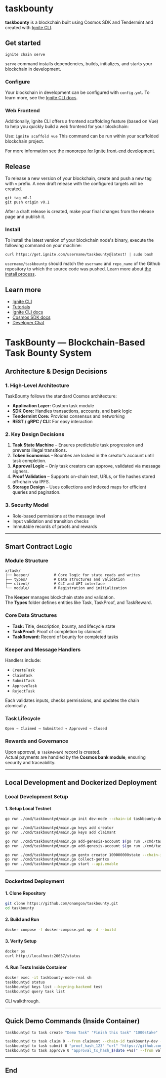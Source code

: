 # taskbounty
**taskbounty** is a blockchain built using Cosmos SDK and Tendermint and created with [Ignite CLI](https://ignite.com/cli).

## Get started

```
ignite chain serve
```

`serve` command installs dependencies, builds, initializes, and starts your blockchain in development.

### Configure

Your blockchain in development can be configured with `config.yml`. To learn more, see the [Ignite CLI docs](https://docs.ignite.com).

### Web Frontend

Additionally, Ignite CLI offers a frontend scaffolding feature (based on Vue) to help you quickly build a web frontend for your blockchain:

Use: `ignite scaffold vue`
This command can be run within your scaffolded blockchain project.


For more information see the [monorepo for Ignite front-end development](https://github.com/ignite/web).

## Release
To release a new version of your blockchain, create and push a new tag with `v` prefix. A new draft release with the configured targets will be created.

```
git tag v0.1
git push origin v0.1
```

After a draft release is created, make your final changes from the release page and publish it.

### Install
To install the latest version of your blockchain node's binary, execute the following command on your machine:

```
curl https://get.ignite.com/username/taskbounty@latest! | sudo bash
```
`username/taskbounty` should match the `username` and `repo_name` of the Github repository to which the source code was pushed. Learn more about [the install process](https://github.com/ignite/installer).

## Learn more

- [Ignite CLI](https://ignite.com/cli)
- [Tutorials](https://docs.ignite.com/guide)
- [Ignite CLI docs](https://docs.ignite.com)
- [Cosmos SDK docs](https://docs.cosmos.network)
- [Developer Chat](https://discord.com/invite/ignitecli)


# TaskBounty — Blockchain-Based Task Bounty System

## Architecture & Design Decisions

### 1. High-Level Architecture
TaskBounty follows the standard Cosmos architecture:
- **Application Layer:** Custom task module  
- **SDK Core:** Handles transactions, accounts, and bank logic  
- **Tendermint Core:** Provides consensus and networking  
- **REST / gRPC / CLI:** For easy interaction

### 2. Key Design Decisions
1. **Task State Machine** – Ensures predictable task progression and prevents illegal transitions.  
2. **Token Economics** – Bounties are locked in the creator’s account until task completion.  
3. **Approval Logic** – Only task creators can approve, validated via message signers.  
4. **Proof Validation** – Supports on-chain text, URLs, or file hashes stored off-chain via IPFS.  
5. **Storage Design** – Uses collections and indexed maps for efficient queries and pagination.

### 3. Security Model
- Role-based permissions at the message level  
- Input validation and transition checks  
- Immutable records of proofs and rewards

---

## Smart Contract Logic

### Module Structure
```
x/task/
├── keeper/           # Core logic for state reads and writes
├── types/            # Data structures and validation
├── client/           # CLI and API interface
└── module/           # Registration and initialization
```
The **Keeper** manages blockchain state and validation.  
The **Types** folder defines entities like Task, TaskProof, and TaskReward.

### Core Data Structures
- **Task:** Title, description, bounty, and lifecycle state  
- **TaskProof:** Proof of completion by claimant  
- **TaskReward:** Record of bounty for completed tasks

### Keeper and Message Handlers
Handlers include:
- `CreateTask`
- `ClaimTask`
- `SubmitTask`
- `ApproveTask`
- `RejectTask`

Each validates inputs, checks permissions, and updates the chain atomically.

### Task Lifecycle
```
Open → Claimed → Submitted → Approved → Closed
```

### Rewards and Governance
Upon approval, a `TaskReward` record is created.  
Actual payments are handled by the **Cosmos bank module**, ensuring security and traceability.

---

## Local Development and Dockerized Deployment

### Local Development Setup

#### 1. Setup Local Testnet
```bash
go run ./cmd/taskbountyd/main.go init dev-node --chain-id taskbounty-dev

go run ./cmd/taskbountyd/main.go keys add creator
go run ./cmd/taskbountyd/main.go keys add claimant

go run ./cmd/taskbountyd/main.go add-genesis-account $(go run ./cmd/taskbountyd/main.go keys show creator -a) 1000000000stake,1000000000token
go run ./cmd/taskbountyd/main.go add-genesis-account $(go run ./cmd/taskbountyd/main.go keys show claimant -a) 1000000000stake,1000000000token

go run ./cmd/taskbountyd/main.go gentx creator 100000000stake --chain-id taskbounty-dev
go run ./cmd/taskbountyd/main.go collect-gentxs
go run ./cmd/taskbountyd/main.go start --api.enable
```

---

### Dockerized Deployment

#### 1. Clone Repository
```bash
git clone https://github.com/onangoa/taskbounty.git
cd taskbounty
```

#### 2. Build and Run
```bash
docker compose -f docker-compose.yml up -d --build
```

#### 3. Verify Setup
```bash
docker ps
curl http://localhost:26657/status
```

#### 4. Run Tests Inside Container
```bash
docker exec -it taskbounty-node-real sh
taskbountyd status
taskbountyd keys list --keyring-backend test
taskbountyd query task list
```

CLI walkthrough.

---

## Quick Demo Commands (Inside Container)
```bash
taskbountyd tx task create "Demo Task" "Finish this task" "1000stake"   --from validator   --chain-id taskbounty-dev   --keyring-backend test   --gas auto   --gas-adjustment 1.5   --gas-prices 0.025stake -y

taskbountyd tx task claim 0 --from claimant --chain-id taskbounty-dev --keyring-backend test --gas 100000 --gas-prices 0.025stake -y
taskbountyd tx task submit 0 "proof_hash_123" "url" "https://github.com/example/repo/pull/123" --from claimant --chain-id taskbounty-dev --keyring-backend test --gas 100000 --gas-prices 0.025stake -y
taskbountyd tx task approve 0 "approval_tx_hash_$(date +%s)" --from validator --chain-id taskbounty-dev --keyring-backend test --gas 100000 --gas-prices 0.025stake -y
```

---

## End


